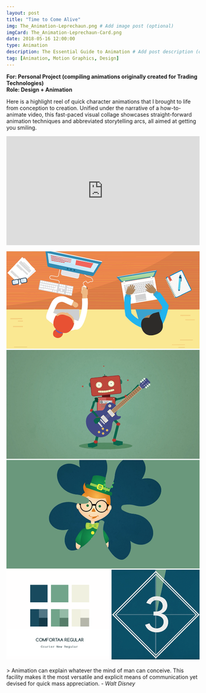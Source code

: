 ```yaml
---
layout: post
title: "Time to Come Alive"
img: The_Animation-Leprechaun.png # Add image post (optional)
imgCard: The_Animation-Leprechaun-Card.png
date: 2018-05-16 12:00:00
type: Animation
description: The Essential Guide to Animation # Add post description (optional)
tag: [Animation, Motion Graphics, Design]
---
```

<b>For: Personal Project (compiling animations originally created for Trading Technologies)</b><br/>
<b>Role: Design + Animation</b>

Here is a highlight reel of quick character animations that I brought to life from conception to creation.  Unified under the narrative of a how-to-animate video, this fast-paced visual collage showcases straight-forward animation techniques and abbreviated storytelling arcs, all aimed at getting you smiling. 

<div style="padding:56.25% 0 0 0;position:relative;"><iframe src="https://player.vimeo.com/video/270125816?byline=0&portrait=0" style="position:absolute;top:0;left:0;width:100%;height:100%;" frameborder="0" webkitallowfullscreen mozallowfullscreen allowfullscreen></iframe></div><script src="https://player.vimeo.com/api/player.js"></script>

<br/>
<div class="post_image_addl">
    <img src="/assets/img/The_Essential_Guide_to_Animation.png" alt="Still of Two Students Studying">
</div>
<div class="post_image_addl">
    <img src="/assets/img/The_Animation-Robot.png" alt="Still of Robot from the Animation">
</div>
<div class="post_image_addl">
    <img src="/assets/img/The_Animation-Leprechaun-Clover.png" alt="Still of Leprechaun  Revealed Through Clover from the Animation">
</div>
<div class="post_image_addl">
    <img src="/assets/img/The_Essential_Guide_to_Animation-Colors.png" alt="Color Palette and Text Selection for Animation">
</div>
<br/>
> Animation can explain whatever the mind of man can conceive. This facility makes it the most versatile and explicit means of communication yet devised for quick mass appreciation. <cite>- Walt Disney</cite>